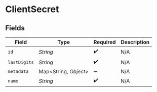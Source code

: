 # ClientSecret


## Fields

| Field                 | Type                  | Required              | Description           |
| --------------------- | --------------------- | --------------------- | --------------------- |
| `id`                  | *String*              | :heavy_check_mark:    | N/A                   |
| `lastDigits`          | *String*              | :heavy_check_mark:    | N/A                   |
| `metadata`            | Map<String, *Object*> | :heavy_minus_sign:    | N/A                   |
| `name`                | *String*              | :heavy_check_mark:    | N/A                   |